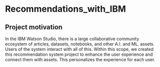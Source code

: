 # Recommendations_with_IBM

## Project motivation
In the IBM Watson Studio, there is a large collaborative community ecosystem of articles, datasets, notebooks, and other A.I. and ML. assets. Users of the system interact with all of this. Within this scope, we created this recommendation system project to enhance the user experience and connect them with assets. This personalizes the experience for each user.
